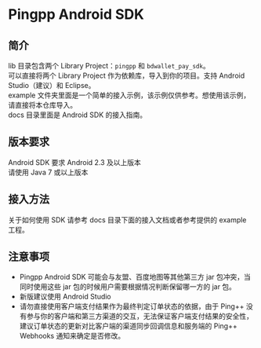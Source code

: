 Pingpp Android SDK
============

## 简介
lib 目录包含两个 Library Project：`pingpp` 和 `bdwallet_pay_sdk`。  
可以直接将两个 Library Project 作为依赖库，导入到你的项目。支持 Android Studio（建议）和 Eclipse。  
example 文件夹里面是一个简单的接入示例，该示例仅供参考。想使用该示例，请直接将本仓库导入。  
docs 目录里面是 Android SDK 的接入指南。

## 版本要求
Android SDK 要求 Android 2.3 及以上版本  
请使用 Java 7 或以上版本

## 接入方法
关于如何使用 SDK 请参考 docs 目录下面的接入文档或者参考提供的 example 工程。

## 注意事项
* Pingpp Android SDK 可能会与友盟、百度地图等其他第三方 jar 包冲突，当同时使用这些 jar 包的时候用户需要根据情况判断保留哪一方的 jar 包。
* 新版建议使用 Android Studio
* 请勿直接使用客户端支付结果作为最终判定订单状态的依据，由于 Ping++ 没有参与你的客户端和第三方渠道的交互，无法保证客户端支付结果的安全性，建议订单状态的更新对比客户端的渠道同步回调信息和服务端的 Ping++ Webhooks 通知来确定是否修改。